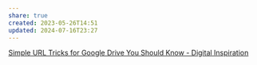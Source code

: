 ```yaml
---
share: true
created: 2023-05-26T14:51
updated: 2024-07-16T23:27
---
```

[Simple URL Tricks for Google Drive You Should Know - Digital Inspiration](https://www.labnol.org/internet/direct-links-for-google-drive/28356/)
